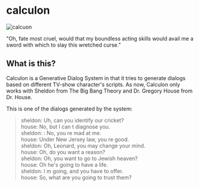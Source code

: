 # calculon

![calcuon](https://futuramaworldsoftomorrow.gamepedia.com/media/futuramaworldsoftomorrow.gamepedia.com/thumb/a/a9/Goal_Calculon_Shakespeare.png/238px-Goal_Calculon_Shakespeare.png?version=092eb1904a9bd666ff32bf9f1fa27ef4)

"Oh, fate most cruel, would that my boundless acting skills would avail mе a sword with which to slay this wretched curse."

## What is this?
Calculon is a Generative Dialog System in that it tries to generate dialogs based on different TV-show character's scripts.
As now, Calculon only works with Sheldon from The Big Bang Theory and Dr. Gregory House from Dr. House.

This is one of the dialogs generated by the system:
> sheldon: Uh, can you identify our cricket? <br />
house: No, but I can t diagnose you.<br />
sheldon: : No, you re mad at me.<br />
house: Under New Jersey law, you re good.<br />
sheldon: Oh, Leonard, you may change your mind.<br />
house: Oh, do you want a reason?<br />
sheldon: Oh, you want to go to Jewish heaven?<br />
house: Oh he's going to have a life.<br />
sheldon: I m going, and you have to offer.<br />
house: So, what are you going to trust them?<br />

